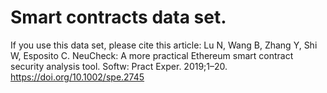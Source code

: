 # Smart contracts data set.

If you use this data set, please cite this article: Lu N, Wang B, Zhang Y, Shi W, Esposito C. NeuCheck: A more practical Ethereum
smart contract security analysis tool. Softw: Pract Exper. 2019;1–20. https://doi.org/10.1002/spe.2745
